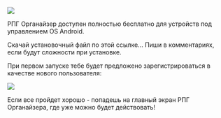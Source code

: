 <!--
Title: Получение РПГ Органайзера
PostId: 6446985629079013678 
Labels: Записи
Published: true
-->

![](https://cdn.jsdelivr.net/gh/pashkas/rpgorganizerblog/img/20220601_01.png)

РПГ Органайзер доступен полностью бесплатно для устройств под управлением OS Android.

Скачай установочный файл по этой ссылке...  Пиши в комментариях, если будут сложности при установке.

При первом запуске тебе будет предложено зарегистрироваться в качестве нового пользователя:

![](https://cdn.jsdelivr.net/gh/pashkas/rpgorganizerblog/img/20220601_02.png)

Если все пройдет хорошо - попадешь на главный экран РПГ Органайзера, где уже можно будет действовать!